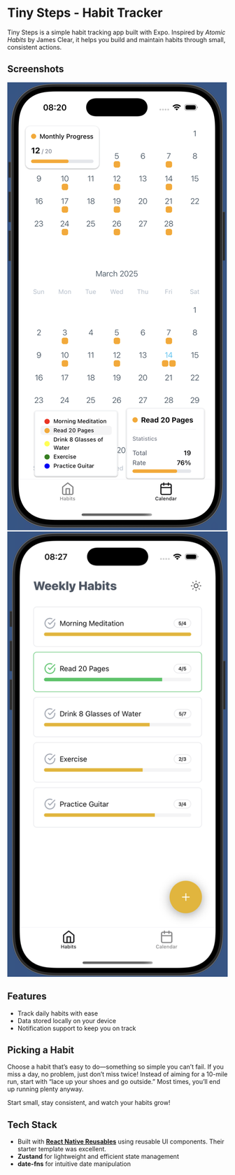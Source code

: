 # Tiny Steps - Habit Tracker

Tiny Steps is a simple habit tracking app built with Expo. Inspired by _Atomic Habits_ by James Clear, it helps you build and maintain habits through small, consistent actions.

## Screenshots

![Monthly calendar view showing habit completion](./assets/screenshots/calendar.png)
![Weekly habits view showing progress bars](./assets/screenshots/home.png)

## Features

- Track daily habits with ease
- Data stored locally on your device
- Notification support to keep you on track

## Picking a Habit

Choose a habit that’s easy to do—something so simple you can’t fail. If you miss a day, no problem, just don’t miss twice! Instead of aiming for a 10-mile run, start with “lace up your shoes and go outside.” Most times, you’ll end up running plenty anyway.

Start small, stay consistent, and watch your habits grow!

## Tech Stack

- Built with [**React Native Reusables**](https://rnr-docs.vercel.app/getting-started/introduction/) using reusable UI components. Their starter template was excellent.
- **Zustand** for lightweight and efficient state management
- **date-fns** for intuitive date manipulation
